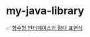 # my-java-library

✅ [함수형 인터페이스와 람다 표현식](https://github.com/dldbdud314/my-java-library/blob/main/%ED%95%A8%EC%88%98%ED%98%95%20%EC%9D%B8%ED%84%B0%ED%8E%98%EC%9D%B4%EC%8A%A4%EC%99%80%20%EB%9E%8C%EB%8B%A4%ED%91%9C%ED%98%84%EC%8B%9D.md)
